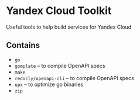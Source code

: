 # Yandex Cloud Toolkit

Useful tools to help build services for Yandex Cloud

## Contains
* `go`
* `gomplate` – to compile OpenAPI specs 
* `make`
* `redocly/openapi-cli` – to compile OpenAPI specs
* `upx` – to optimize go binaries
* `zip`
